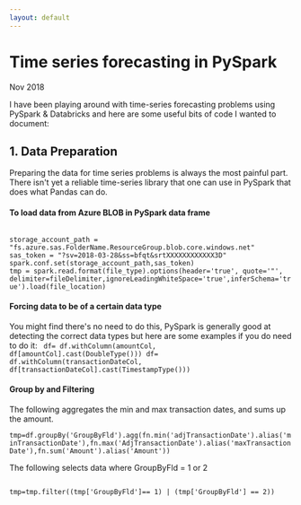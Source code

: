 ```yaml
---
layout: default
---
```


# Time series forecasting in PySpark

Nov 2018

I have been playing around with time-series forecasting problems using PySpark & Databricks and here are some useful bits of code I wanted to document:

## 1. Data Preparation

Preparing the data for time series problems is always the most painful part. There isn't yet a reliable time-series library that one can use in PySpark that does what Pandas can do.

#### To load data from Azure BLOB in PySpark data frame
<code>
storage_account_path = "fs.azure.sas.FolderName.ResourceGroup.blob.core.windows.net"
sas_token = "?sv=2018-03-28&ss=bfqt&srtXXXXXXXXXXXX3D"
spark.conf.set(storage_account_path,sas_token)
tmp = spark.read.format(file_type).options(header='true', quote='"', delimiter=fileDelimiter,ignoreLeadingWhiteSpace='true',inferSchema='true').load(file_location)</code>

#### Forcing data to be of a certain data type

You might find there's no need to do this, PySpark is generally good at detecting the correct data types but here are some examples if you do need to do it:
<code>
df= df.withColumn(amountCol, df[amountCol].cast(DoubleType()))
df= df.withColumn(transactionDateCol, df[transactionDateCol].cast(TimestampType()))
</code>

#### Group by and Filtering

The following aggregates the min and max transaction dates, and sums up the amount.

<code>tmp=df.groupBy('GroupByFld').agg(fn.min('adjTransactionDate').alias('minTransactionDate'),fn.max('AdjTransactionDate').alias('maxTransactionDate'),fn.sum('Amount').alias('Amount'))
</code>

The following selects data where GroupByFld = 1 or 2

<code>
tmp=tmp.filter((tmp['GroupByFld']== 1) | (tmp['GroupByFld'] == 2))
</code>